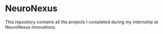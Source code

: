 # NeuroNexus
This repository contains all the projects I completed during my internship at NeuroNexus Innovations.
